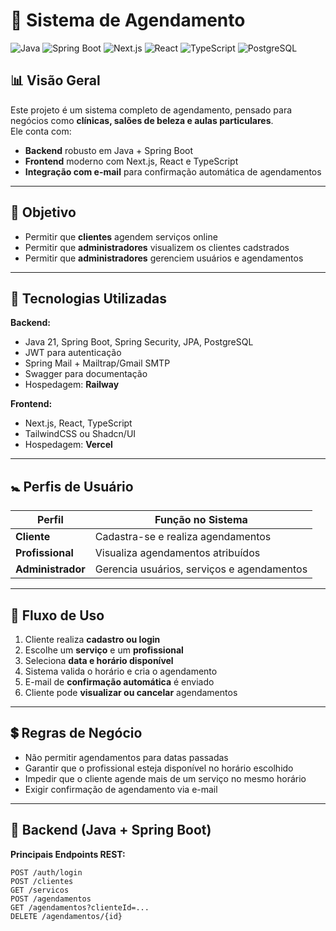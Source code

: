 # 📅 Sistema de Agendamento

![Java](https://img.shields.io/badge/Java_21-ED8B00?style=for-the-badge&logo=java&logoColor=white)
![Spring Boot](https://img.shields.io/badge/Spring_Boot-6DB33F?style=for-the-badge&logo=springboot&logoColor=white)
![Next.js](https://img.shields.io/badge/Next.js-000000?style=for-the-badge&logo=nextdotjs&logoColor=white)
![React](https://img.shields.io/badge/React-20232A?style=for-the-badge&logo=react&logoColor=61DAFB)
![TypeScript](https://img.shields.io/badge/TypeScript-007ACC?style=for-the-badge&logo=typescript&logoColor=white)
![PostgreSQL](https://img.shields.io/badge/PostgreSQL-316192?style=for-the-badge&logo=postgresql&logoColor=white)

## 📊 Visão Geral  
Este projeto é um sistema completo de agendamento, pensado para negócios como **clínicas, salões de beleza e aulas particulares**.  
Ele conta com:  
- **Backend** robusto em Java + Spring Boot  
- **Frontend** moderno com Next.js, React e TypeScript  
- **Integração com e-mail** para confirmação automática de agendamentos  

---

## 📌 Objetivo  
- Permitir que **clientes** agendem serviços online  
- Permitir que **administradores** visualizem os clientes cadstrados  
- Permitir que **administradores** gerenciem usuários e agendamentos

---

## 🔧 Tecnologias Utilizadas  

**Backend:**  
- Java 21, Spring Boot, Spring Security, JPA, PostgreSQL  
- JWT para autenticação  
- Spring Mail + Mailtrap/Gmail SMTP  
- Swagger para documentação  
- Hospedagem: **Railway**  

**Frontend:**  
- Next.js, React, TypeScript  
- TailwindCSS ou Shadcn/UI  
- Hospedagem: **Vercel**  

---

## 🚼 Perfis de Usuário  
| Perfil         | Função no Sistema |
|----------------|------------------|
| **Cliente**    | Cadastra-se e realiza agendamentos |
| **Profissional** | Visualiza agendamentos atribuídos |
| **Administrador** | Gerencia usuários, serviços e agendamentos |

---

## 🔄 Fluxo de Uso  
1. Cliente realiza **cadastro ou login**  
2. Escolhe um **serviço** e um **profissional**  
3. Seleciona **data e horário disponível**  
4. Sistema valida o horário e cria o agendamento  
5. E-mail de **confirmação automática** é enviado  
6. Cliente pode **visualizar ou cancelar** agendamentos  

---

## 💲 Regras de Negócio  
- Não permitir agendamentos para datas passadas  
- Garantir que o profissional esteja disponível no horário escolhido  
- Impedir que o cliente agende mais de um serviço no mesmo horário  
- Exigir confirmação de agendamento via e-mail  

---

## 🔹 Backend (Java + Spring Boot)  
**Principais Endpoints REST:**  
```http
POST /auth/login
POST /clientes
GET /servicos
POST /agendamentos
GET /agendamentos?clienteId=...
DELETE /agendamentos/{id}
